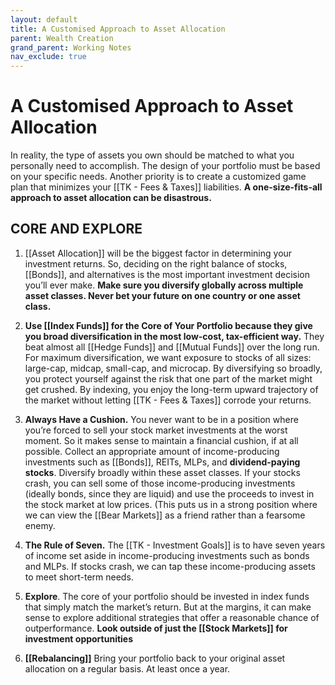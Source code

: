 ```yaml
---
layout: default
title: A Customised Approach to Asset Allocation
parent: Wealth Creation
grand_parent: Working Notes
nav_exclude: true
---
```


# A Customised Approach to Asset Allocation
In reality, the type of assets you own should be matched to what you personally need to accomplish. The design of your portfolio must be based on your specific needs. Another priority is to create a customized game plan that minimizes your [[TK - Fees & Taxes]] liabilities. **A one-size-fits-all approach to asset allocation can be disastrous.**

## CORE AND EXPLORE
1. [[Asset Allocation]] will be the biggest factor in determining your investment returns. So, deciding on the right balance of stocks, [[Bonds]], and alternatives is the most important investment decision you’ll ever make. **Make sure you diversify globally across multiple asset classes. Never bet your future on one country or one asset class.**

2. **Use [[Index Funds]] for the Core of Your Portfolio because they give you broad diversification in the most low-cost, tax-efficient way.** They beat almost all [[Hedge Funds]] and [[Mutual Funds]] over the long run. For maximum diversification, we want exposure to stocks of all sizes: large-cap, midcap, small-cap, and microcap. By diversifying so broadly, you protect yourself against the risk that one part of the market might get crushed. By indexing, you enjoy the long-term upward trajectory of the market without letting [[TK - Fees & Taxes]] corrode your returns.

3. **Always Have a Cushion.** You never want to be in a position where you’re forced to sell your stock market investments at the worst moment. So it makes sense to maintain a financial cushion, if at all possible. Collect an appropriate amount of income-producing investments such as [[Bonds]], REITs, MLPs, and **dividend-paying stocks**. Diversify broadly within these asset classes. If your stocks crash, you can sell some of those income-producing investments (ideally bonds, since they are liquid) and use the proceeds to invest in the stock market at low prices. (This puts us in a strong position where we can view the [[Bear Markets]] as a friend rather than a fearsome enemy.

4. **The Rule of Seven.** The [[TK - Investment Goals]] is to have seven years of income set aside in income-producing investments such as bonds and MLPs. If stocks crash, we can tap these income-producing assets to meet short-term needs.

5. **Explore**. The core of your portfolio should be invested in index funds that simply match the market’s return. But at the margins, it can make sense to explore additional strategies that offer a reasonable chance of outperformance. **Look outside of just the [[Stock Markets]] for investment opportunities**

6. **[[Rebalancing]]** Bring your portfolio back to your original asset allocation on a regular basis. At least once a year.
